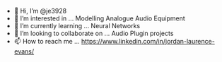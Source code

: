- 👋 Hi, I’m @je3928
- 👀 I’m interested in ... Modelling Analogue Audio Equipment
- 🌱 I’m currently learning ... Neural Networks
- 💞️ I’m looking to collaborate on ... Audio Plugin projects
- 📫 How to reach me ... https://www.linkedin.com/in/jordan-laurence-evans/

<!---
je3928/je3928 is a ✨ special ✨ repository because its `README.md` (this file) appears on your GitHub profile.
You can click the Preview link to take a look at your changes.
--->
